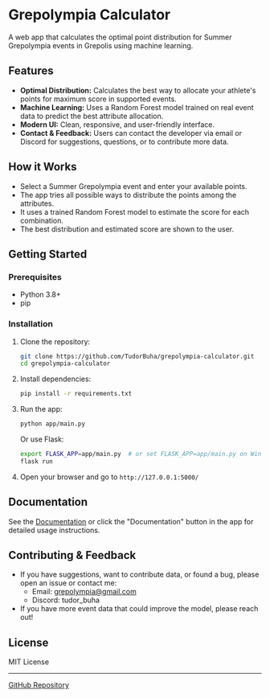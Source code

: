 # Grepolympia Calculator

A web app that calculates the optimal point distribution for Summer Grepolympia events in Grepolis using machine learning.

## Features
- **Optimal Distribution:** Calculates the best way to allocate your athlete's points for maximum score in supported events.
- **Machine Learning:** Uses a Random Forest model trained on real event data to predict the best attribute allocation.
- **Modern UI:** Clean, responsive, and user-friendly interface.
- **Contact & Feedback:** Users can contact the developer via email or Discord for suggestions, questions, or to contribute more data.

## How it Works
- Select a Summer Grepolympia event and enter your available points.
- The app tries all possible ways to distribute the points among the attributes.
- It uses a trained Random Forest model to estimate the score for each combination.
- The best distribution and estimated score are shown to the user.

## Getting Started

### Prerequisites
- Python 3.8+
- pip

### Installation
1. Clone the repository:
   ```bash
   git clone https://github.com/TudorBuha/grepolympia-calculator.git
   cd grepolympia-calculator
   ```
2. Install dependencies:
   ```bash
   pip install -r requirements.txt
   ```
3. Run the app:
   ```bash
   python app/main.py
   ```
   Or use Flask:
   ```bash
   export FLASK_APP=app/main.py  # or set FLASK_APP=app/main.py on Windows
   flask run
   ```
4. Open your browser and go to `http://127.0.0.1:5000/`

## Documentation
See the [Documentation](https://github.com/TudorBuha/grepolympia-calculator#documentation) or click the "Documentation" button in the app for detailed usage instructions.

## Contributing & Feedback
- If you have suggestions, want to contribute data, or found a bug, please open an issue or contact me:
  - Email: grepolympia@gmail.com
  - Discord: tudor_buha
- If you have more event data that could improve the model, please reach out!

## License
MIT License

---

[GitHub Repository](https://github.com/TudorBuha/grepolympia-calculator)
